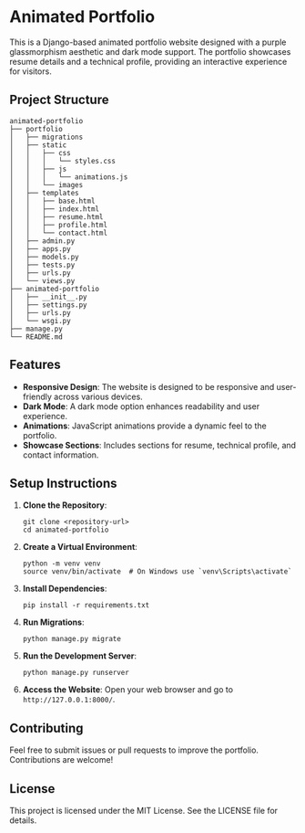 # Animated Portfolio

This is a Django-based animated portfolio website designed with a purple glassmorphism aesthetic and dark mode support. The portfolio showcases resume details and a technical profile, providing an interactive experience for visitors.

## Project Structure

```
animated-portfolio
├── portfolio
│   ├── migrations
│   ├── static
│   │   ├── css
│   │   │   └── styles.css
│   │   ├── js
│   │   │   └── animations.js
│   │   └── images
│   ├── templates
│   │   ├── base.html
│   │   ├── index.html
│   │   ├── resume.html
│   │   ├── profile.html
│   │   └── contact.html
│   ├── admin.py
│   ├── apps.py
│   ├── models.py
│   ├── tests.py
│   ├── urls.py
│   └── views.py
├── animated-portfolio
│   ├── __init__.py
│   ├── settings.py
│   ├── urls.py
│   └── wsgi.py
├── manage.py
└── README.md
```

## Features

- **Responsive Design**: The website is designed to be responsive and user-friendly across various devices.
- **Dark Mode**: A dark mode option enhances readability and user experience.
- **Animations**: JavaScript animations provide a dynamic feel to the portfolio.
- **Showcase Sections**: Includes sections for resume, technical profile, and contact information.

## Setup Instructions

1. **Clone the Repository**:
   ```
   git clone <repository-url>
   cd animated-portfolio
   ```

2. **Create a Virtual Environment**:
   ```
   python -m venv venv
   source venv/bin/activate  # On Windows use `venv\Scripts\activate`
   ```

3. **Install Dependencies**:
   ```
   pip install -r requirements.txt
   ```

4. **Run Migrations**:
   ```
   python manage.py migrate
   ```

5. **Run the Development Server**:
   ```
   python manage.py runserver
   ```

6. **Access the Website**:
   Open your web browser and go to `http://127.0.0.1:8000/`.

## Contributing

Feel free to submit issues or pull requests to improve the portfolio. Contributions are welcome!

## License

This project is licensed under the MIT License. See the LICENSE file for details.